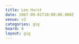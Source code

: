```yaml
---
title: Lee Hurst
date: 2007-09-01T18:00:00.000Z
venue: v2
categories: gig
board: 8
layout: gig
---
```

